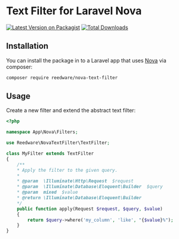# Text Filter for Laravel Nova

[![Latest Version on Packagist](https://img.shields.io/packagist/v/reedware/nova-text-filter.svg?style=flat-square)](https://packagist.org/packages/reedware/nova-text-filter)
[![Total Downloads](https://img.shields.io/packagist/dt/reedware/nova-text-filter?style=flat-square)](https://packagist.org/packages/reedware/nova-text-filter)



## Installation

You can install the package in to a Laravel app that uses [Nova](https://nova.laravel.com) via composer:

```bash
composer require reedware/nova-text-filter
```

## Usage

Create a new filter and extend the abstract text filter:

```php
<?php

namespace App\Nova\Filters;

use Reedware\NovaTextFilter\TextFilter;

class MyFilter extends TextFilter
{
    /**
    * Apply the filter to the given query.
    *
    * @param  \Illuminate\Http\Request  $request
    * @param  \Illuminate\Database\Eloquent\Builder  $query
    * @param  mixed  $value
    * @return \Illuminate\Database\Eloquent\Builder
    */
    public function apply(Request $request, $query, $value)
    {
        return $query->where('my_column', 'like', "{$value}%");
    }
}
```

